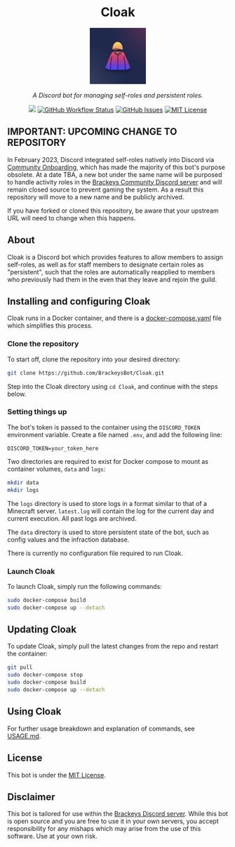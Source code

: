 <h1 align="center">Cloak</h1>
<p align="center"><img src="icon.png" width="128"></p>
<p align="center"><i>A Discord bot for managing self-roles and persistent roles.</i></p>
<p align="center">
<a href="https://github.com/BrackeysBot/Cloak/releases"><img src="https://img.shields.io/github/v/release/BrackeysBot/Cloak?include_prereleases"></a>
<a href="https://github.com/BrackeysBot/Cloak/actions?query=workflow%3A%22.NET%22"><img src="https://img.shields.io/github/actions/workflow/status/BrackeysBot/Cloak/dotnet.yml" alt="GitHub Workflow Status" title="GitHub Workflow Status"></a>
<a href="https://github.com/BrackeysBot/Cloak/issues"><img src="https://img.shields.io/github/issues/BrackeysBot/Cloak" alt="GitHub Issues" title="GitHub Issues"></a>
<a href="https://github.com/BrackeysBot/Cloak/blob/main/LICENSE.md"><img src="https://img.shields.io/github/license/BrackeysBot/Cloak" alt="MIT License" title="MIT License"></a>
</p>

## IMPORTANT: UPCOMING CHANGE TO REPOSITORY
In February 2023, Discord integrated self-roles natively into Discord via [Community Onboarding](https://support.discord.com/hc/en-us/articles/11074987197975-Community-Onboarding-FAQ), which has made the majority of this bot's purpose obsolete. At a date TBA, a new bot under the same name will be purposed to handle activity roles in the [Brackeys Community Discord server](https://discord.gg/brackeys) and will remain closed source to prevent gaming the system. As a result this repository will move to a new name and be publicly archived.

If you have forked or cloned this repository, be aware that your upstream URL will need to change when this happens.

## About
Cloak is a Discord bot which provides features to allow members to assign self-roles, as well as for staff members to designate certain roles as "persistent",
such that the roles are automatically reapplied to members who previously had them in the even that they leave and rejoin the guild.

## Installing and configuring Cloak 
Cloak runs in a Docker container, and there is a [docker-compose.yaml](docker-compose.yaml) file which simplifies this process.

### Clone the repository
To start off, clone the repository into your desired directory:
```bash
git clone https://github.com/BrackeysBot/Cloak.git
```
Step into the Cloak directory using `cd Cloak`, and continue with the steps below.

### Setting things up
The bot's token is passed to the container using the `DISCORD_TOKEN` environment variable. Create a file named `.env`, and add the following line:
```
DISCORD_TOKEN=your_token_here
```

Two directories are required to exist for Docker compose to mount as container volumes, `data` and `logs`:
```bash
mkdir data
mkdir logs
```
The `logs` directory is used to store logs in a format similar to that of a Minecraft server. `latest.log` will contain the log for the current day and current execution. All past logs are archived.

The `data` directory is used to store persistent state of the bot, such as config values and the infraction database.

There is currently no configuration file required to run Cloak.

### Launch Cloak
To launch Cloak, simply run the following commands:
```bash
sudo docker-compose build
sudo docker-compose up --detach
```

## Updating Cloak
To update Cloak, simply pull the latest changes from the repo and restart the container:
```bash
git pull
sudo docker-compose stop
sudo docker-compose build
sudo docker-compose up --detach
```

## Using Cloak
For further usage breakdown and explanation of commands, see [USAGE.md](USAGE.md).

## License
This bot is under the [MIT License](LICENSE.md).

## Disclaimer
This bot is tailored for use within the [Brackeys Discord server](https://discord.gg/brackeys). While this bot is open source and you are free to use it in your own servers, you accept responsibility for any mishaps which may arise from the use of this software. Use at your own risk.
